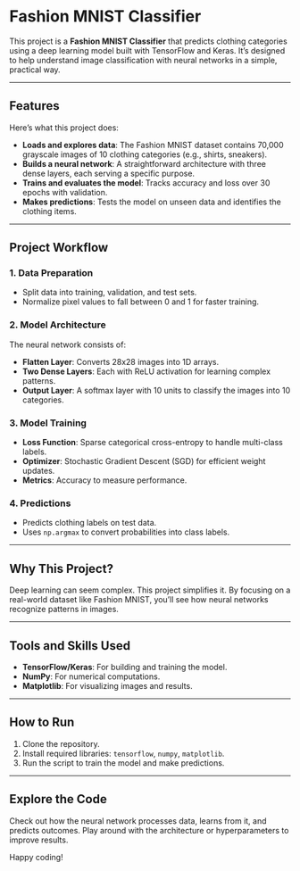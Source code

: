 # Fashion MNIST Classifier

This project is a **Fashion MNIST Classifier** that predicts clothing categories using a deep learning model built with TensorFlow and Keras. It’s designed to help understand image classification with neural networks in a simple, practical way.

---

## Features

Here’s what this project does:

- **Loads and explores data**: The Fashion MNIST dataset contains 70,000 grayscale images of 10 clothing categories (e.g., shirts, sneakers).
- **Builds a neural network**: A straightforward architecture with three dense layers, each serving a specific purpose.
- **Trains and evaluates the model**: Tracks accuracy and loss over 30 epochs with validation.
- **Makes predictions**: Tests the model on unseen data and identifies the clothing items.

---

## Project Workflow

### 1. Data Preparation

- Split data into training, validation, and test sets.
- Normalize pixel values to fall between 0 and 1 for faster training.

### 2. Model Architecture

The neural network consists of:

- **Flatten Layer**: Converts 28x28 images into 1D arrays.
- **Two Dense Layers**: Each with ReLU activation for learning complex patterns.
- **Output Layer**: A softmax layer with 10 units to classify the images into 10 categories.

### 3. Model Training

- **Loss Function**: Sparse categorical cross-entropy to handle multi-class labels.
- **Optimizer**: Stochastic Gradient Descent (SGD) for efficient weight updates.
- **Metrics**: Accuracy to measure performance.

### 4. Predictions

- Predicts clothing labels on test data.
- Uses `np.argmax` to convert probabilities into class labels.

---

## Why This Project?

Deep learning can seem complex. This project simplifies it. By focusing on a real-world dataset like Fashion MNIST, you’ll see how neural networks recognize patterns in images.

---

## Tools and Skills Used

- **TensorFlow/Keras**: For building and training the model.
- **NumPy**: For numerical computations.
- **Matplotlib**: For visualizing images and results.

---

## How to Run

1. Clone the repository.
2. Install required libraries: `tensorflow`, `numpy`, `matplotlib`.
3. Run the script to train the model and make predictions.

---

## Explore the Code

Check out how the neural network processes data, learns from it, and predicts outcomes. Play around with the architecture or hyperparameters to improve results.

Happy coding!
